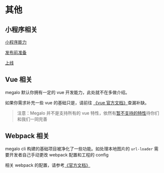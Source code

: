 # 其他

## 小程序相关

[小程序能力](https://developers.weixin.qq.com/miniprogram/dev/quickstart/basic/framework.html)

[发布前准备](https://developers.weixin.qq.com/miniprogram/dev/quickstart/basic/role.html)

[上线](https://developers.weixin.qq.com/miniprogram/dev/quickstart/basic/release.html)

## Vue 相关

megalo 默认你拥有一定的 vue 开发能力，此处就不在多做介绍。

如果你需求补充一些 vue 的基础只是，请前往 [《vue 官方文档》](https://cn.vuejs.org/)查漏补缺。

> 注意：Megalo 并不是支持所有的 vue 特性，依然有[暂不支持的特性](features/not-support)待你们和我们一同完善

## Webpack 相关

megalo cli 构建的基础项目被净化了一些功能。如处理本地图片的 `url-loader` 需要开发者自己手动更改 webpack 配置和工程的 config

相关 webpack 的配置，请参考[《官方文档》](https://www.webpackjs.com/)
